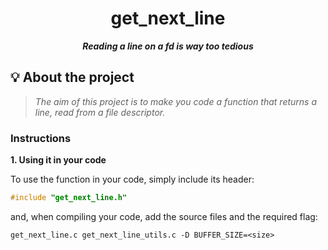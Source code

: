 <h1 align="center">
	get_next_line
</h1>

<p align="center">
	<b><i>Reading a line on a fd is way too tedious</i></b><br>
</p>

## 💡 About the project

> _The aim of this project is to make you code a function that returns a line, read from a file descriptor._

### Instructions

**1. Using it in your code**

To use the function in your code, simply include its header:

```C
#include "get_next_line.h"
```

and, when compiling your code, add the source files and the required flag:

```shell
get_next_line.c get_next_line_utils.c -D BUFFER_SIZE=<size>
```
